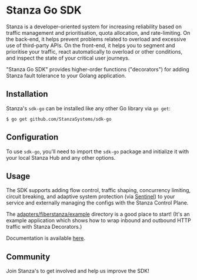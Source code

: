 # Stanza Go SDK

Stanza is a developer-oriented system for increasing reliability based on traffic management and prioritisation, quota allocation, and rate-limiting. On the back-end, it helps prevent problems related to overload and excessive use of third-party APIs. On the front-end, it helps you to segment and prioritise your traffic, react automatically to overload or other conditions, and inspect the state of your critical user journeys.

"Stanza Go SDK" provides higher-order functions ("decorators") for adding Stanza fault tolerance to your Golang application.

## Installation

Stanza's `sdk-go` can be installed like any other Go library via `go get`:

```shell
$ go get github.com/StanzaSystems/sdk-go
```
  
## Configuration

To use `sdk-go`, you'll need to import the `sdk-go` package and initialize it with
your local Stanza Hub and any other options.

## Usage

The SDK supports adding flow control, traffic shaping, concurrency limiting, circuit breaking, and adaptive system protection (via [Sentinel](https://github.com/alibaba/sentinel-golang)) to your service and externally managing the configs with the Stanza Control Plane.

The [adapters/fiberstanza/example](./adapters/fiberstanza/example) directory is a good place to start! (It's an example application which shows how to wrap inbound and outbound HTTP traffic with Stanza Decorators.)

Documentation is available [here](https://docs.dev.getstanza.dev/).

## Community

Join Stanza's <something> to get involved and help us improve the SDK!

